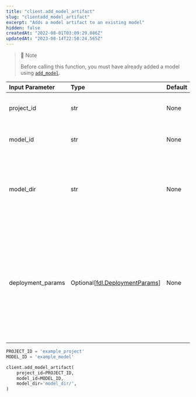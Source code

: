 ```yaml
---
title: "client.add_model_artifact"
slug: "clientadd_model_artifact"
excerpt: "Adds a model artifact to an existing model"
hidden: false
createdAt: "2022-08-01T03:09:29.086Z"
updatedAt: "2023-08-14T22:58:24.565Z"
---
```

> 📘 Note
> 
> Before calling this function, you must have already added a model using [`add_model`](/reference/clientadd_model).

| Input Parameter   | Type                                                       | Default | Description                                                                                                                                              |
| :---------------- | :--------------------------------------------------------- | :------ | :------------------------------------------------------------------------------------------------------------------------------------------------------- |
| project_id        | str                                                        | None    | The unique identifier for the project.                                                                                                                   |
| model_id          | str                                                        | None    | A unique identifier for the model.                                                                                                                       |
| model_dir         | str                                                        | None    | A path to the directory containing all of the [model files](doc:artifacts-and-surrogates) needed to run the model.                                       |
| deployment_params | Optional\[[fdl.DeploymentParams](ref:fdldeploymentparams)] | None    | Deployment parameters object for tuning the model deployment spec. Supported from server version `23.1` and above with Model Deployment feature enabled. |

```python python
PROJECT_ID = 'example_project'
MODEL_ID = 'example_model'

client.add_model_artifact(  
    project_id=PROJECT_ID,
    model_id=MODEL_ID,
    model_dir='model_dir/',
)
```